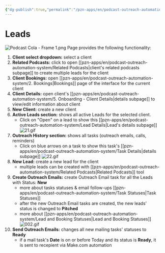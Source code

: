 ```yaml
---
{"dg-publish":true,"permalink":"/pzn-apps/en/podcast-outreach-automation-system/1-leads/"}
---
```


# Leads

![Podcast Cola - Frame 1.png](/img/user/pzn-apps/img/Podcast%20Cola%20-%20Frame%201.png)
Page provides the following functionality:
1. **Client select dropdown:** select a client
2. **Related Podcasts:** click to open [[pzn-apps/en/podcast-outreach-automation-system/Related Podcasts\|client's related podcasts subpage]] to create multiple leads for the client
3. **Client Bookings:** open [[pzn-apps/en/podcast-outreach-automation-system/2. Bookings\|Bookings]] page of the interface for the current client
4. **Client Details:** open client's [[pzn-apps/en/podcast-outreach-automation-system/5. Onboarding - Client Details\|details subpage]] to view/edit information about client
5. **New Client:** create a new client
6. **Active Leads section:** shows all active Leads for the selected client. 
	- Click on "Open" on a lead to show this [[pzn-apps/en/podcast-outreach-automation-system/Lead Details\|Lead's details subpage]]
			![21.gif](/img/user/pzn-apps/img/21.gif)
7. **Outreach History section:** shows all tasks (outreach emails, calls, reminders)
	- Click on blue arrows on a task to show this task's [[pzn-apps/en/podcast-outreach-automation-system/Task Details\|details subpage]]
			![22.gif](/img/user/pzn-apps/img/22.gif)
8. **New Lead:** create a new lead for the client
	- multiple leads can be created with [[pzn-apps/en/podcast-outreach-automation-system/Related Podcasts\|Related Podcasts]] tool
9. **Create Outreach Emails:** create Outreach Email task for all the Leads with Status: **New**
	- more about tasks statuses & email follow-ups [[pzn-apps/en/podcast-outreach-automation-system/Task Statuses\|Task Statuses]]
	- after the new Outreach Email tasks are created, the new leads' status is changed to **Pitched**
	- more about [[pzn-apps/en/podcast-outreach-automation-system/Lead and Booking Statuses\|Lead and Booking Statuses]]
			![002.gif](/img/user/002.gif)
10. **Send Outreach Emails:** changes all new mailing tasks' statuses to **Ready**
	- if a mail task's **Date** is on or before Today and its status is **Ready**, it is sent to recepient via Make.com automation